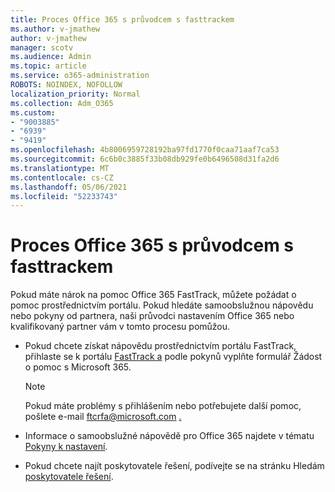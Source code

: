 ```yaml
---
title: Proces Office 365 s průvodcem s fasttrackem
ms.author: v-jmathew
author: v-jmathew
manager: scotv
ms.audience: Admin
ms.topic: article
ms.service: o365-administration
ROBOTS: NOINDEX, NOFOLLOW
localization_priority: Normal
ms.collection: Adm_O365
ms.custom:
- "9003885"
- "6939"
- "9419"
ms.openlocfilehash: 4b8006959728192ba97fd1770f0caa71aaf7ca53
ms.sourcegitcommit: 6c6b0c3885f33b08db929fe0b6496508d31fa2d6
ms.translationtype: MT
ms.contentlocale: cs-CZ
ms.lasthandoff: 05/06/2021
ms.locfileid: "52233743"
---
```

# <a name="guided-office-365-setup-process-with-fasttrack"></a>Proces Office 365 s průvodcem s fasttrackem

Pokud máte nárok na pomoc Office 365 FastTrack, můžete požádat o pomoc prostřednictvím portálu. Pokud hledáte samoobslužnou nápovědu nebo pokyny od partnera, naši průvodci nastavením Office 365 nebo kvalifikovaný partner vám v tomto procesu pomůžou.

- Pokud chcete získat nápovědu prostřednictvím portálu FastTrack, přihlaste se k portálu [FastTrack a](https://go.microsoft.com/fwlink/?linkid=2125443) podle pokynů vyplňte formulář Žádost o pomoc s Microsoft 365.

    > [!NOTE]
    > Pokud máte problémy s přihlášením nebo potřebujete další pomoc, pošlete e-mail ftcrfa@microsoft.com [.](mailto:ftcrfa@microsoft.com)

- Informace o samoobslužné nápovědě pro Office 365 najdete v tématu [Pokyny k nastavení](https://go.microsoft.com/fwlink/?linkid=2125827).
- Pokud chcete najít poskytovatele řešení, podívejte se na stránku Hledám [poskytovatele řešení](https://go.microsoft.com/fwlink/?linkid=2125918).